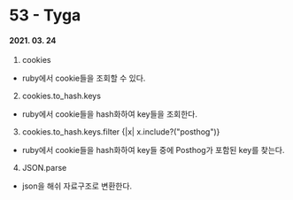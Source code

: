 53 - Tyga
========
#### 2021. 03. 24

1. cookies
  - ruby에서 cookie들을 조회할 수 있다.

2. cookies.to_hash.keys
  - ruby에서 cookie들을 hash화하여 key들을 조회한다.

3. cookies.to_hash.keys.filter {|x| x.include?("posthog")}
  - ruby에서 cookie들을 hash화하여 key들 중에 Posthog가 포함된 key를 찾는다.

4. JSON.parse
  - json을 해쉬 자료구조로 변환한다.
